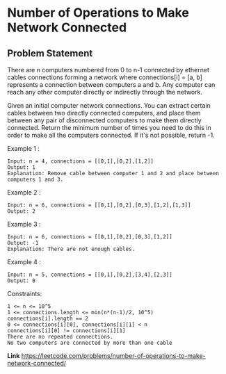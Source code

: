 # Number of Operations to Make Network Connected

## Problem Statement 

There are n computers numbered from 0 to n-1 connected by ethernet cables connections forming a network where connections[i] = [a, b] represents a connection between computers a and b. Any computer can reach any other computer directly or indirectly through the network.

Given an initial computer network connections. You can extract certain cables between two directly connected computers, and place them between any pair of disconnected computers to make them directly connected. Return the minimum number of times you need to do this in order to make all the computers connected. If it's not possible, return -1. 

Example 1 :
 ```
 Input: n = 4, connections = [[0,1],[0,2],[1,2]]
 Output: 1
 Explanation: Remove cable between computer 1 and 2 and place between computers 1 and 3.
```
Example 2 :
```
Input: n = 6, connections = [[0,1],[0,2],[0,3],[1,2],[1,3]]
Output: 2
```
Example 3 :
```
Input: n = 6, connections = [[0,1],[0,2],[0,3],[1,2]]
Output: -1
Explanation: There are not enough cables.
```
Example 4 :
```
Input: n = 5, connections = [[0,1],[0,2],[3,4],[2,3]]
Output: 0
```
Constraints:
```
1 <= n <= 10^5
1 <= connections.length <= min(n*(n-1)/2, 10^5)
connections[i].length == 2
0 <= connections[i][0], connections[i][1] < n
connections[i][0] != connections[i][1]
There are no repeated connections.
No two computers are connected by more than one cable
```

**Link** https://leetcode.com/problems/number-of-operations-to-make-network-connected/
